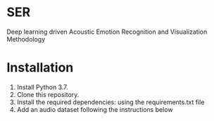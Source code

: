 # SER
Deep learning driven Acoustic Emotion Recognition and Visualization Methodology
# Installation
1. Install Python 3.7.
2. Clone this repository.
3. Install the required dependencies:
   using the requirements.txt file
4. Add an audio dataset following the instructions below
